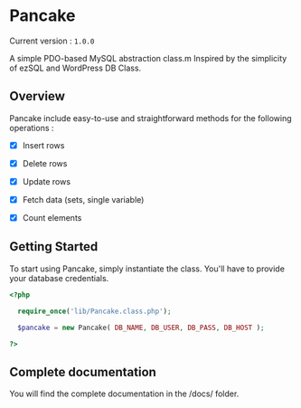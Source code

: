 # Pancake

Current version : `1.0.0`

A simple PDO-based MySQL abstraction class.m
Inspired by the simplicity of ezSQL and WordPress DB Class.


## Overview

Pancake include easy-to-use and straightforward methods for the following operations :

- [x] Insert rows
- [x] Delete rows
- [x] Update rows
- [x] Fetch data (sets, single variable)
- [x] Count elements


## Getting Started

To start using Pancake, simply instantiate the class.
You'll have to provide your database credentials.

```php
<?php

  require_once('lib/Pancake.class.php');

  $pancake = new Pancake( DB_NAME, DB_USER, DB_PASS, DB_HOST );

?>
```


## Complete documentation

You will find the complete documentation in the /docs/ folder.